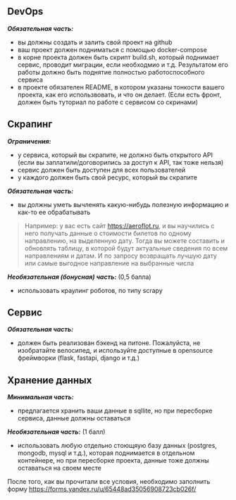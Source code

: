 ## DevOps

___Обязательная часть:___
- вы должны создать и залить свой проект на github
- ваш проект должен подниматься с помощью docker-compose
- в корне проекта должен быть скрипт build.sh, который поднимает сервис, проводит миграции, если необходмио и т.д. Результатом его работы должно быть поднятие полностью работоспособного сервиса
- в проекте обязателен README, в котором указаны тонкости вашего проекта, как его использвовать, и что он делает. (Если есть фронт, должен быть туториал по работе с сервисом со скринами)

## Скрапинг

___Ограничения:___
- у сервиса, который вы скрапите, не должно быть открытого API (если вы заплатили/договорились за доступ к API, так тоже нельзя)
- сервис должен быть доступен для всех пользователей
- у каждого должен быть свой ресурс, который вы скрапите

___Обязательная часть:___
- вы должны уметь вычленять какую-нибудь полезную информацию и как-то ее обрабатывать
>Например: у вас есть сайт https://aeroflot.ru, и вы научились с него получать данные о стоимости билетов по одному направлению, на выделенную дату. Тогда вы можете составить и обновлять таблицу, в которой будут актуальные сведения по всем направлениям и датам. И по запросу возвращать лучшую дату или самые выгодное направление на выбранные числа

___Необязательная (бонусная) часть:___ (0,5 балла)
- использовать краулинг роботов, по типу scrapy

## Сервис

___Обязательная часть:___
- должен быть реализован бэкенд на питоне. Пожалуйста, не изобратайте велосипед, и используйте доступные в opensource фреймворки (flask, fastapi, django и т.д.)

## Хранение данных

___Минимальная часть:___
- предлагается хранить ваши данные в sqllite, но при пересборке сервиса, данные должны оставаться

___Необязательная часть:___ (1 балл)
- использовать любую отдельно стоющяую базу данных (postgres, mongodb, mysql и т.д.), которая поднимается в отдельном контейнере, но при пересборке проекта, данные тоже должны оставаться на своем месте

После того, как вы прочитали все условия, необходимо заполнить форму https://forms.yandex.ru/u/65448ad35056908723cb026f/
